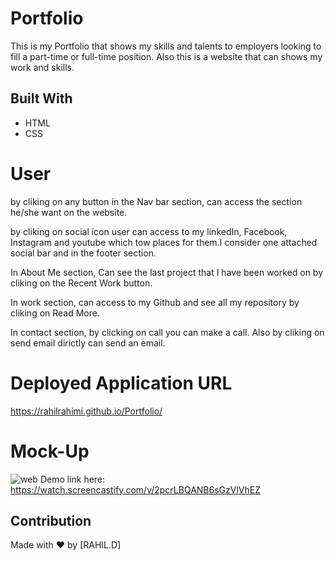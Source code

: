 # Portfolio
This is my Portfolio that shows my skills and talents to employers looking to fill a part-time or full-time position. Also this is a website that can shows my work and skills.

## Built With
* HTML
* CSS
# User
by cliking on any button in the Nav bar section, can access the section he/she want on the website.

by cliking on social icon user can access to my linkedIn, Facebook, Instagram and youtube which tow places for them.I consider one attached social bar and in the footer section.

In About Me section, Can see the last project that I have been worked on by cliking on the Recent Work button.

In work section, can access to my Github and see all my repository by cliking on Read More.

In contact section, by clicking on call you can make a call. Also by cliking on send email dirictly can send an email.

# Deployed Application URL
https://rahilrahimi.github.io/Portfolio/

# Mock-Up
![web](https://user-images.githubusercontent.com/87342751/136630725-68f60d91-e885-4684-b49f-d9722fbd3028.PNG)
 Demo link here: https://watch.screencastify.com/v/2pcrLBQANB6sGzVlVhEZ
## Contribution
Made with ❤️ by [RAHIL.D]



